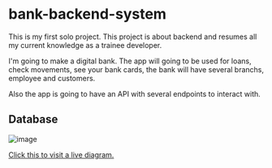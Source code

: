 # bank-backend-system
This is my first solo project. This project is about backend and resumes all my current knowledge as a trainee developer.

I'm going to make a digital bank. The app will going to be used for loans, check movements, see your bank cards, the bank will have several branchs, employee and customers.

Also the app is going to have an API with several endpoints to interact with.

## Database

![image](https://user-images.githubusercontent.com/96897286/191640061-38d7f321-6edf-4308-855d-8e8fe8db85a3.png)
<div>
 <a href="https://dbdiagram.io/d/632b94ca7b3d2034ff833ae1">
Click this to visit a live diagram.
 </a>
</div>
